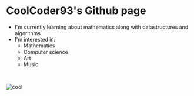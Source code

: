 # CoolCoder93's Github page

- I'm currently learning about mathematics along with datastructures and algorithms
- I'm interested in: 
  - Mathematics
  - Computer science
  - Art
  - Music
<br/>

![cool](https://user-images.githubusercontent.com/96700307/202290556-d0be9cf4-ebad-40e1-9e49-6a8a9233b362.png)
